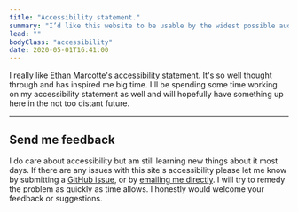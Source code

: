 ```yaml
---
title: "Accessibility statement."
summary: "I’d like this website to be usable by the widest possible audience, regardless of device, browser, network speed, or ability."
lead: ""
bodyClass: "accessibility"
date: 2020-05-01T16:41:00
---
```


I really like [Ethan Marcotte's accessibility statement][1]. It's so well thought through and has inspired me big time. I'll be spending some time working on my accessibility statement as well and will hopefully have something up here in the not too distant future.

---

## Send me feedback

I do care about accessibility but am still learning new things about it most days. If there are any issues with this site's accessibility please let me know by submitting a [GitHub issue][2], or by [emailing me directly][3]. I will try to remedy the problem as quickly as time allows. I honestly would welcome your feedback or suggestions.

[1]: https://ethanmarcotte.com/accessibility/
[2]: https://github.com/brootaylor/brootaylor-v2/issues
[3]: /contact
